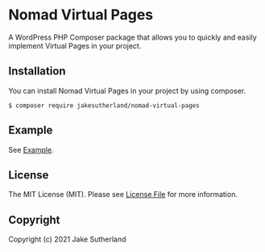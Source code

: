 # Nomad Virtual Pages

A WordPress PHP Composer package that allows you to quickly and easily implement Virtual Pages in your project.

## Installation

You can install Nomad Virtual Pages in your project by using composer.

`$ composer require jakesutherland/nomad-virtual-pages`

## Example

See [Example](https://github.com/jakesutherland/nomad-virtual-pages/blob/master/example.php).

## License

The MIT License (MIT). Please see [License File](https://github.com/jakesutherland/nomad-virtual-pages/blob/master/LICENSE.md) for more information.

## Copyright

Copyright (c) 2021 Jake Sutherland
